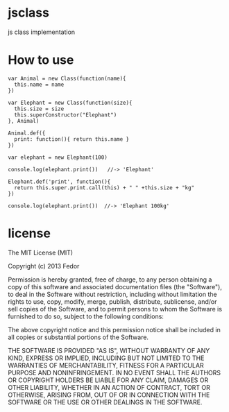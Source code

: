 jsclass
=======

js class implementation

How to use
==========

```javacript
var Animal = new Class(function(name){
  this.name = name
})

var Elephant = new Class(function(size){
  this.size = size
  this.superConstructor("Elephant")
}, Animal)

Animal.def({
  print: function(){ return this.name }
})

var elephant = new Elephant(100)

console.log(elephant.print())   //-> 'Elephant'

Elephant.def('print', function(){
  return this.super.print.call(this) + " " +this.size + "kg"
})

console.log(elephant.print())  //-> 'Elephant 100kg'
```

license
=======

The MIT License (MIT)

Copyright (c) 2013 Fedor

Permission is hereby granted, free of charge, to any person obtaining a copy of
this software and associated documentation files (the "Software"), to deal in
the Software without restriction, including without limitation the rights to
use, copy, modify, merge, publish, distribute, sublicense, and/or sell copies of
the Software, and to permit persons to whom the Software is furnished to do so,
subject to the following conditions:

The above copyright notice and this permission notice shall be included in all
copies or substantial portions of the Software.

THE SOFTWARE IS PROVIDED "AS IS", WITHOUT WARRANTY OF ANY KIND, EXPRESS OR
IMPLIED, INCLUDING BUT NOT LIMITED TO THE WARRANTIES OF MERCHANTABILITY, FITNESS
FOR A PARTICULAR PURPOSE AND NONINFRINGEMENT. IN NO EVENT SHALL THE AUTHORS OR
COPYRIGHT HOLDERS BE LIABLE FOR ANY CLAIM, DAMAGES OR OTHER LIABILITY, WHETHER
IN AN ACTION OF CONTRACT, TORT OR OTHERWISE, ARISING FROM, OUT OF OR IN
CONNECTION WITH THE SOFTWARE OR THE USE OR OTHER DEALINGS IN THE SOFTWARE.
